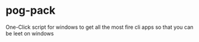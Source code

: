 # pog-pack
One-Click script for windows to get all the most fire cli apps so that you can be leet on windows
